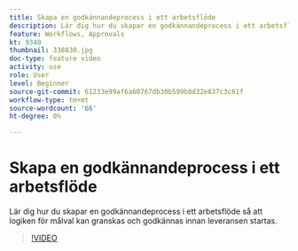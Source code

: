 ```yaml
---
title: Skapa en godkännandeprocess i ett arbetsflöde
description: Lär dig hur du skapar en godkännandeprocess i ett arbetsflöde så att logiken för målval kan granskas och godkännas innan leveransen startas.
feature: Workflows, Approvals
kt: 9340
thumbnail: 338830.jpg
doc-type: feature video
activity: use
role: User
level: Beginner
source-git-commit: 61233e99af6a60767db30b599b0d32e837c3c61f
workflow-type: tm+mt
source-wordcount: '66'
ht-degree: 0%

---
```



# Skapa en godkännandeprocess i ett arbetsflöde

Lär dig hur du skapar en godkännandeprocess i ett arbetsflöde så att logiken för målval kan granskas och godkännas innan leveransen startas.

>[!VIDEO](https://video.tv.adobe.com/v/338830?quality=12)
